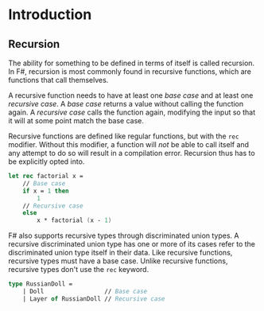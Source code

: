 # Introduction

## Recursion

The ability for something to be defined in terms of itself is called recursion. In F#, recursion is most commonly found in recursive functions, which are functions that call themselves.

A recursive function needs to have at least one _base case_ and at least one _recursive case_. A _base case_ returns a value without calling the function again. A _recursive case_ calls the function again, modifying the input so that it will at some point match the base case.

Recursive functions are defined like regular functions, but with the `rec` modifier. Without this modifier, a function will _not_ be able to call itself and any attempt to do so will result in a compilation error. Recursion thus has to be explicitly opted into.

```fsharp
let rec factorial x =
    // Base case
    if x = 1 then
        1
    // Recursive case
    else
        x * factorial (x - 1)
```

F# also supports recursive types through discriminated union types. A recursive discriminated union type has one or more of its cases refer to the discriminated union type itself in their data. Like recursive functions, recursive types must have a base case. Unlike recursive functions, recursive types don't use the `rec` keyword.

```fsharp
type RussianDoll =
    | Doll                 // Base case
    | Layer of RussianDoll // Recursive case
```
